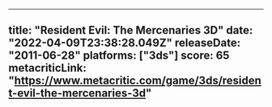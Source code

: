 
---
title: "Resident Evil: The Mercenaries 3D"
date: "2022-04-09T23:38:28.049Z"
releaseDate: "2011-06-28"
platforms: ["3ds"]
score: 65
metacriticLink: "https://www.metacritic.com/game/3ds/resident-evil-the-mercenaries-3d"
---
